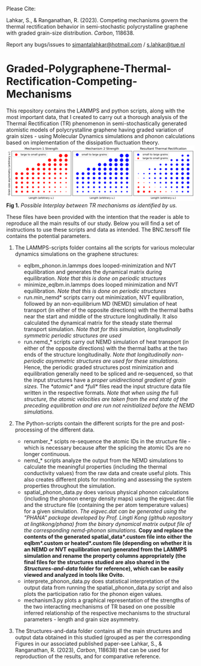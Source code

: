 Please Cite:

Lahkar, S., & Ranganathan, R. (2023). Competing mechanisms govern the thermal rectification behavior in semi-stochastic polycrystalline graphene with graded grain-size distribution. *Carbon*, 118638.

Report any bugs/issues to simantalahkar@hotmail.com / s.lahkar@tue.nl

# Graded-Polygraphene-Thermal-Rectification-Competing-Mechanisms
This repository contains the LAMMPS and python scripts, along with the most important data, that I created to carry out a thorough analysis of the Thermal Rectification (TR) phenomenon in semi-stochastically generated atomistic models of polycrystalline graphene having graded variation of grain sizes - using Molecular Dynamics simulations and phonon calculations based on implementation of the dissipation fluctuation theory. 
![Fig 1. Interplay between TR mechanisms identified in this work](mechanisms3.png)
**Fig 1.** *Possible Interplay between TR mechanisms as identified by us.*

These files have been provided with the intention that the reader is able to reproduce all the main results of our study. Below you will find a set of instructions to use these scripts and data as intended. The BNC.tersoff file contains the potential parameters.

1. The LAMMPS-scripts folder contains all the scripts for various molecular dynamics simulations on the graphene structures:
    - eqlbm_phonon.in.lammps does looped-minimization and NVT equilibration and generates the dynamical matrix during equilibration. *Note that this is done on periodic structures*
    - minimize_eqlbm.in.lammps does looped minimization and NVT equilibration. *Note that this is done on periodic structures*
    - run.min_nemd* scripts carry out minimization, NVT equilibration, followed by an non-equilibrium MD (NEMD) simulation of heat transport (in either of the opposite directions) with the thermal baths near the start and middle of the structure longitudinally. It also calculated the dynamical matrix for the steady state thermal transport simulation. *Note that for this simulation, longitudinally symmetric periodic structures are used*
    -  run.nemd_* scripts carry out NEMD simulation of heat transport (in either of the opposite directions) with the thermal baths at the two ends of the structure longitudinally. *Note that longitudinally non-periodic asymmetric structures are used for these simulations.* Hence, the periodic graded structures post minimization and equilibration generally need to be spliced and re-sequenced, so that the input structures have a *proper unidirectional gradient of grain sizes*. The *\*atomic\** and *\*full\** files read the input structure data file written in the respective formats. *Note that when using the* full *structure, the atomic velocities are taken from the end state of the preceding equilibration and are run not reinitialized before the NEMD simulations.*

2. The Python-scripts contain the different scripts for the pre and post-processing of the different data.
    - renumber_* scipts re-sequence the atomic IDs in the structure file - which is necessary because after the splicing the atomic IDs are no longer continuous.
    - nemd_* scripts analyze the output from the NEMD simulations to calculate the meaningful properties (including the thermal conductivity values) from the raw data and create useful plots. This also creates different plots for monitoring and assessing the system properties throughout the simulation. 
    - spatial_phonon_data.py does various physical phonon calculations (including the phonon energy density maps) using the eigvec.dat file and the structure file (containing the per atom temperature values) for a given simulation. *The eigvec.dat can be generated using the "PHANA" package developed by Prof. Lingti Kong (github repository at lingtikong/phana) from the binary dynamical matrix output file of the corresponding nemd-phonon simulations.* **Copy and replace the contents of the generated spatial_data\*.custom file into either the eqlbm\*.custom or heated\*.custom file (depending on whether it is an NEMD or NVT equilibration run) generated from the LAMMPS simulation and rename the property columns appropriately (the final files for the structures studied are also shared in the *Structures-and-data* folder for reference), which can be easily viewed and analyzed in tools like Ovito.**
    - interprete_phonon_data.py does statistical interpretation of the output data from running the spatial_phonon_data.py script and also plots the participation ratio for the phonon eigen values.
    - mechanism3.py plots a graphical representation of the strengths of the two interacting mechanisms of TR based on one possible inferred relationship of the respective mechanisms to the structural parameters - length and grain size asymmetry.

3. The Structures-and-data folder contains all the main structures and output data obtained in this studied (grouped as per the corresponding Figures in our associated published paper-see Lahkar, S., & Ranganathan, R. (2023), *Carbon*, 118638) that can be used for reproduction of the results, and for comparative reference.